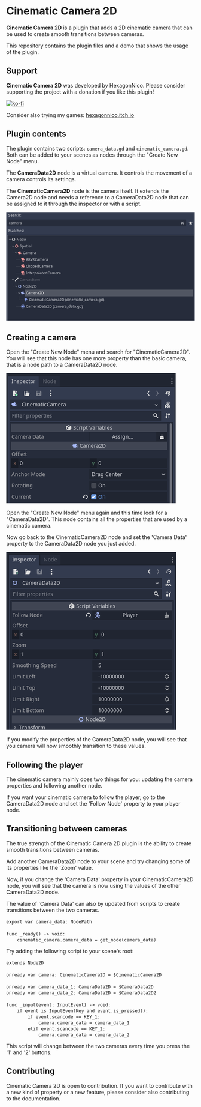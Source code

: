 
# Cinematic Camera 2D

**Cinematic Camera 2D** is a plugin that adds a 2D cinematic camera that can be used to create smooth transitions between cameras.

This repository contains the plugin files and a demo that shows the usage of the plugin.

## Support

**Cinematic Camera 2D** was developed by HexagonNico. Please consider supporting the project with a donation if you like this plugin!

[![ko-fi](https://ko-fi.com/img/githubbutton_sm.svg)](https://ko-fi.com/X8X87EZ87)

Consider also trying my games: [hexagonnico.itch.io](https://hexagonnico.itch.io)

## Plugin contents

The plugin contains two scripts: `camera_data.gd` and `cinematic_camera.gd`. Both can be added to your scenes as nodes through the "Create New Node" menu.

The **CameraData2D** node is a virtual camera. It controls the movement of a camera controls its settings.

The **CinematicCamera2D** node is the camera itself. It extends the Camera2D node and needs a reference to a CameraData2D node that can be assigned to it through the inspector or with a script.

![Create node](readme/create_node.png)

## Creating a camera

Open the "Create New Node" menu and search for "CinematicCamera2D". You will see that this node has one more property than the basic camera, that is a node path to a CameraData2D node.

![Cinematic camera](readme/cinematic_camera.png)

Open the "Create New Node" menu again and this time look for a "CameraData2D". This node contains all the properties that are used by a cinematic camera.

Now go back to the CinematicCamera2D node and set the 'Camera Data' property to the CameraData2D node you just added.

![Camera data](readme/camera_data.png)

If you modify the properties of the CameraData2D node, you will see that you camera will now smoothly transition to these values.

## Following the player

The cinematic camera mainly does two things for you: updating the camera properties and following another node.

If you want your cinematic camera to follow the player, go to the CameraData2D node and set the 'Follow Node' property to your player node.

## Transitioning between cameras

The true strength of the Cinematic Camera 2D plugin is the ability to create smooth transitions between cameras.

Add another CameraData2D node to your scene and try changing some of its properties like the 'Zoom' value.

Now, if you change the 'Camera Data' property in your CinematicCamera2D node, you will see that the camera is now using the values of the other CameraData2D node.

The value of 'Camera Data' can also by updated from scripts to create transitions between the two cameras.

```
export var camera_data: NodePath

func _ready() -> void:
	cinematic_camera.camera_data = get_node(camera_data)
```

Try adding the following script to your scene's root:


```
extends Node2D

onready var camera: CinematicCamera2D = $CinematicCamera2D

onready var camera_data_1: CameraData2D = $CameraData2D
onready var camera_data_2: CameraData2D = $CameraData2D2

func _input(event: InputEvent) -> void:
	if event is InputEventKey and event.is_pressed():
		if event.scancode == KEY_1:
			camera.camera_data = camera_data_1
		elif event.scancode == KEY_2:
			camera.camera_data = camera_data_2
```

This script will change between the two cameras every time you press the '1' and '2' buttons.

## Contributing

Cinematic Camera 2D is open to contribution. If you want to contribute with a new kind of property or a new feature, please consider also contributing to the documentation.
